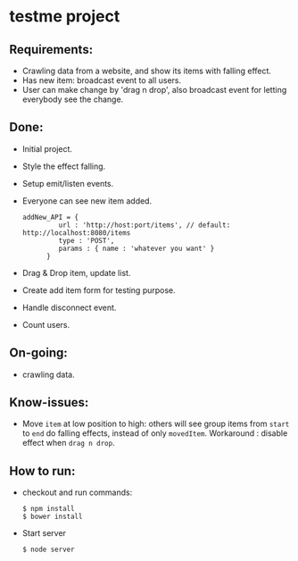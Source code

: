 # testme project

## Requirements:
  - Crawling data from a website, and show its items with falling effect.
  - Has new item: broadcast event to all users.
  - User can make change by 'drag n drop', also broadcast event for letting everybody see the change.
  
## Done:
  - Initial project.
  - Style the effect falling.
  - Setup emit/listen events.
  - Everyone can see new item added.

        addNew_API = {
                 url : 'http://host:port/items', // default:  http://localhost:8080/items
                 type : 'POST',
                 params : { name : 'whatever you want' }
              }

  - Drag & Drop item, update list.
  - Create add item form for testing purpose.
  - Handle disconnect event.
  - Count users.
  
## On-going:
  - crawling data.

## Know-issues:
  - Move `item` at low position to high: others will see group items from `start` to `end` do falling effects, instead of only `movedItem`. Workaround : disable effect when `drag n drop`.


## How to run: 
  - checkout and run commands:
  
        $ npm install   
        $ bower install

  - Start server
  
        $ node server

